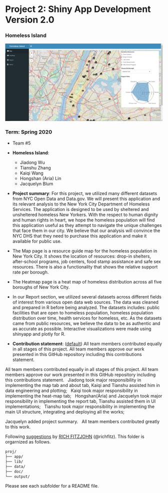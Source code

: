 # Project 2: Shiny App Development Version 2.0

### Homeless Island

<img src="output/cover.png" width="1000">

### Term: Spring 2020

+ Team #5
+ **Homeless Island**: 
	+ Jiadong Wu
	+ Tianshu Zhang
	+ Kaiqi Wang
	+ Hongshan (Aria) Lin
	+ Jacquelyn Blum

+ **Project summary**: For this project, we utilized many different datasets from NYC Open Data and Data.gov. We will present this application and its relevant analysis to the New York City Department of Homeless Services. The application is designed to be used by sheltered and unsheltered homeless New Yorkers. With the respect to human dignity and human rights in heart, we hope the homeless population will find this application useful as they attempt to navigate the unique challenges that face them in our city. We believe that our analysis will convince the NYC DHS that they need to purchase this application and make it available for public use. 

+ The Map page is a resource guide map for the homeless population in New York City. It shows the location of resources: drop-in shelters, after-school programs, job centers, food stamp assistance and safe sex resources. There is also a functionality that shows the relative support rate per borough. 

+ The Heatmap page is a heat map of homeless distribution across all five boroughs of New York City.

+ In our Report section, we utilized several datasets across different fields of interest from various open data web sources. The data was cleaned and prepared in R before being analyzed. The datasets includes: public facilities that are open to homeless population, homeless population distribution over time, health services for homeless, etc. As the datasets came from public resources, we believe the data to be as authentic and as accurate as possible. Interactive visualizations were made using shinyapp and plotly for R. 

+ **Contribution statement**: ([default](doc/a_note_on_contributions.md)) All team members contributed equally in all stages of this project. All team members approve our work presented in this GitHub repository including this contributions statement. 

All team members contributed equally in all stages of this project. All team members approve our work presented in this GitHub repository including this contributions statement. 
 
Jiadong took major responsibility in implementing the map tab and about tab, Kaiqi and Tianshu assisted him in data engineering and plotting;
 
Kaiqi took major responsibility in implementing the heat-map tab;
 
Hongshan(Aria) and Jacquelyn took major responsibility in implementing the report tab, Tianshu assisted them in UI implementations;
 
Tianshu took major responsibility in implementing the main UI structure, integrating and deploying all the works;

Jacquelyn added project summary.
 
All team members contributed greatly to this work.

Following [suggestions](http://nicercode.github.io/blog/2013-04-05-projects/) by [RICH FITZJOHN](http://nicercode.github.io/about/#Team) (@richfitz). This folder is orgarnized as follows.

```
proj/
├── app/
├── lib/
├── data/
├── doc/
└── output/
```

Please see each subfolder for a README file.

